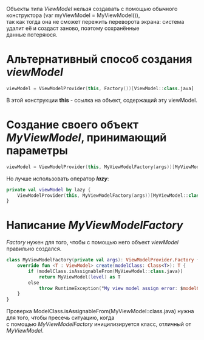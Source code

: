 Объекты типа _ViewModel_ нельзя создавать с помощью обычного конструктора (var myViewModel = MyViewModel()),<br>
так как тогда она не сможет пережить переворота экрана: система удалит её и создаст заново, поэтому сохранённые<br>
данные потеряюся.<br>
# Альтернативный способ создания _viewModel_
```Kotlin
viewModel = ViewModelProvider(this, Factory())[ViewModel::class.java]
```
В этой конструкции __this__ - ссылка на объект, содержащий эту viewModel.<br>

# Создание своего объект _MyViewModel_, принимающий параметры
```Kotlin
viewModel = ViewModelProvider(this, MyViewModelFactory(args))[MyViewModel::class.java]
```
Но лучше использовать оператор ___lazy___:
```Kotlin
private val viewModel by lazy {
    ViewModelProvider(this, MyViewModelFactory(args))[MyViewModel::class.java]
}
```
# Написание _MyViewModelFactory_
_Factory_ нужен для того, чтобы с помощью него объект _viewModel_ правильно создался.<br>
```Kotlin
class MyViewModelFactory(private val args): ViewModelProvider.Factory {
    override fun <T : ViewModel> create(modelClass: Class<T>): T {
        if (modelClass.isAssignableFrom(MyViewModel::class.java))
            return MyViewModel(level) as T
        else
            throw RuntimeException("My view model assign error: $modelClass")
    }
}
```
Проверка ModelClass.isAssignableFrom(MyViewModel::class.java) нужна для того, чтобы пресечь ситуацию, когда<br>
с помощью _MyViewModelFactory_ иницилизируется класс, отличный от _MyViewModel_.<br>
